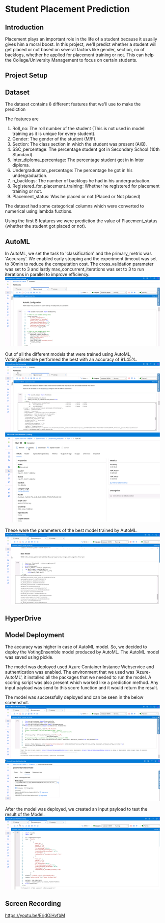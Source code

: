 # Student Placement Prediction

## Introduction
Placement plays an important role in the life of a student because it usually gives him a moral boost. In this project, we'll predict whether a student will get placed or not based on several factors like gender, section, no of backlogs, whether he applied for placement training or not. This can help the College/University Management to focus on certain students.

## Project Setup

## Dataset
The dataset contains 8 different features that we'll use to make the prediction

The features are
1. Roll_no: The roll number of the student (This is not used in model training as it is unique for every student). 
2. Gender: The gender of the student (M/F).
3. Section: The class section in which the student was present (A/B).
4. SSC_percentage: The percentage student got in Secondary School (10th Standard).
5. Inter_diploma_percentage: The percentage student got in in Inter diploma.
6. Undergraduation_percentage: The percentage he got in his undergraduation.
7. n_backlogs: The number of backlogs he had in his undergraduation.
8. Registered_for_placement_training: Whether he registered for placement training or not.
9. Placement_status: Was he placed or not (Placed or Not placed)

The dataset had some categorical columns which were converted to numerical using lambda fuctions.

Using the first 8 features we were prediction the value of Placement_status (whether the student got placed or not). 

## AutoML
In AutoML, we set the task to 'classification' and the primary_metric was 'Accuracy'. We enabled early stopping and the experiment timeout was set to 30min to reduce the computation cost. The cross_validation parameter was set to 3 and lastly max_concurrent_iterations was set to 3 to run iterations in parallel to improve efficiency.
![AutoML Config](images/automl_config.PNG)

Out of all the different models that were trained using AutoML, VotingEnsemble performed the best with an accuracy of 91.45%.
![VotingEnsemble Model](images/automl_run_completed.PNG)
![VotingEnsemble Model](images/automl_best_model_ui.PNG)

These were the parameters of the best model trained by AutoML.
![Best Model Paramaters](images/automl_best_run_parameters.PNG)

## HyperDrive


## Model Deployment
The accuracy was higher in case of AutoML model. So, we decided to deploy the VotingEnsemble model produced by AutoML. The AutoML model was saved using pickle.

The model was deployed used Azure Container Instance Webservice and authentication was enabled. The environment that we used was 'Azure-AutoML', it installed all the packages that we needed to run the model. A scoring script was also present which worked like a prediction method. Any input payload was send to this score function and it would return the result.

The model was successfully deployed and can be seen in the below screenshot.
![AutoML model deployed](images/automl_model_deployed.PNG) 
![AutoML model URI and keys](images/deployment_2.PNG)

After the model was deployed, we created an input payload to test the result of the Model.
![Model Response](images/automl_deploy_response.PNG)

## Screen Recording
https://youtu.be/ErjdOiHvfbM

